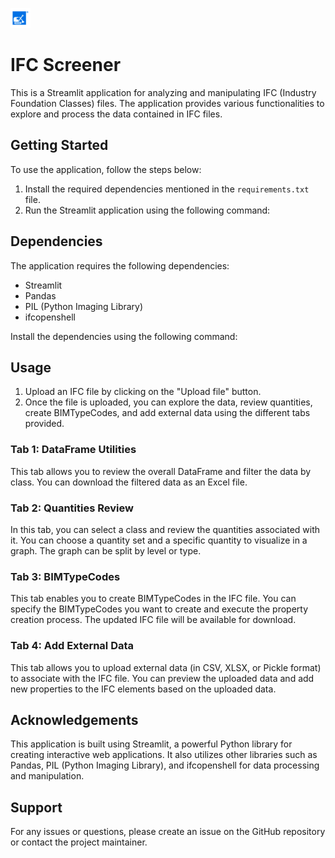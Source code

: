 ![Project Name](paa1.png)


# IFC Screener

This is a Streamlit application for analyzing and manipulating IFC (Industry Foundation Classes) files. The application provides various functionalities to explore and process the data contained in IFC files.

## Getting Started

To use the application, follow the steps below:

1. Install the required dependencies mentioned in the `requirements.txt` file.
2. Run the Streamlit application using the following command:



## Dependencies

The application requires the following dependencies:

- Streamlit
- Pandas
- PIL (Python Imaging Library)
- ifcopenshell

Install the dependencies using the following command:



## Usage

1. Upload an IFC file by clicking on the "Upload file" button.
2. Once the file is uploaded, you can explore the data, review quantities, create BIMTypeCodes, and add external data using the different tabs provided.

### Tab 1: DataFrame Utilities

This tab allows you to review the overall DataFrame and filter the data by class. You can download the filtered data as an Excel file.

### Tab 2: Quantities Review

In this tab, you can select a class and review the quantities associated with it. You can choose a quantity set and a specific quantity to visualize in a graph. The graph can be split by level or type.

### Tab 3: BIMTypeCodes

This tab enables you to create BIMTypeCodes in the IFC file. You can specify the BIMTypeCodes you want to create and execute the property creation process. The updated IFC file will be available for download.

### Tab 4: Add External Data

This tab allows you to upload external data (in CSV, XLSX, or Pickle format) to associate with the IFC file. You can preview the uploaded data and add new properties to the IFC elements based on the uploaded data.

## Acknowledgements

This application is built using Streamlit, a powerful Python library for creating interactive web applications. It also utilizes other libraries such as Pandas, PIL (Python Imaging Library), and ifcopenshell for data processing and manipulation.

## Support

For any issues or questions, please create an issue on the GitHub repository or contact the project maintainer.
